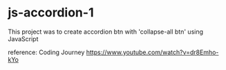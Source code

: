# js-accordion-1

This project was to create accordion btn with 'collapse-all btn' using JavaScript

reference: Coding Journey
https://www.youtube.com/watch?v=dr8Emho-kYo
